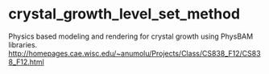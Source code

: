 crystal_growth_level_set_method
===============================

Physics based modeling and rendering for crystal growth using PhysBAM libraries. http://homepages.cae.wisc.edu/~anumolu/Projects/Class/CS838_F12/CS838_F12.html
